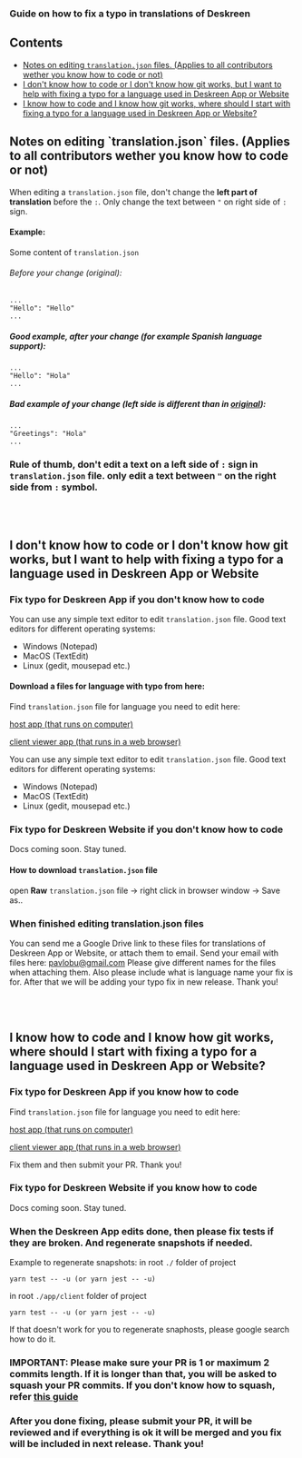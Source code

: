 ### Guide on how to fix a typo in translations of Deskreen

## Contents

- [Notes on editing `translation.json` files. (Applies to all contributors wether you know how to code or not)](#notes-on-edit)
- [I don't know how to code or I don't know how git works, but I want to help with fixing a typo for a language used in Deskreen App or Website](#dont-know-code)
- [I know how to code and I know how git works, where should I start with fixing a typo for a language used in Deskreen App or Website?](#i-know-code)

<a id="notes-on-edit">
<h2>Notes on editing `translation.json` files. (Applies to all contributors wether you know how to code or not)</h2>
</a>

When editing a `translation.json` file, don't change the **left part of translation** before the `:`.
Only change the text between `"` on right side of `:` sign.

#### Example:

Some content of `translation.json`

<a id="edit-orig">
<h6>Before your change (original):</h6>
</a>

```
...
"Hello": "Hello"
...
```

##### Good example, after your change (for example Spanish language support):

```
...
"Hello": "Hola"
...
```

##### **Bad example** of your change (left side is different than in [original](#edit-orig)):

```
...
"Greetings": "Hola"
...
```

### Rule of thumb, don't edit a text on a left side of `:` sign in `translation.json` file. only edit a text between `"` on the right side from `:` symbol.

<br/>
<br/>

<a id="dont-know-code">
<h2>I don't know how to code or I don't know how git works, but I want to help with fixing a typo for a language used in Deskreen App or Website</h2>
</a>

### Fix typo for Deskreen App if you don't know how to code

You can use any simple text editor to edit `translation.json` file.
Good text editors for different operating systems:

- Windows (Notepad)
- MacOS (TextEdit)
- Linux (gedit, mousepad etc.)

#### Download a files for language with typo from here:

Find `translation.json` file for language you need to edit here:

[host app (that runs on computer)](https://github.com/pavlobu/deskreen/tree/master/app/locales)

[client viewer app (that runs in a web browser)](https://github.com/pavlobu/deskreen/tree/master/app/client/public/locales)

You can use any simple text editor to edit `translation.json` file.
Good text editors for different operating systems:

- Windows (Notepad)
- MacOS (TextEdit)
- Linux (gedit, mousepad etc.)

### Fix typo for Deskreen Website if you don't know how to code

Docs coming soon. Stay tuned.

#### How to download `translation.json` file

open **Raw** `translation.json` file -> right click in browser window -> Save as..

### When finished editing translation.json files

You can send me a Google Drive link to these files for translations of Deskreen App or Website, or attach them to email.
Send your email with files here: pavlobu@gmail.com
Please give different names for the files when attaching them.
Also please include what is language name your fix is for.
After that we will be adding your typo fix in new release. Thank you!

<br/>
<br/>

<a id="i-know-code">
<h2>I know how to code and I know how git works, where should I start with fixing a typo for a language used in Deskreen App or Website?</h2>
</a>

### Fix typo for Deskreen App if you know how to code

Find `translation.json` file for language you need to edit here:

[host app (that runs on computer)](https://github.com/pavlobu/deskreen/tree/master/app/locales)

[client viewer app (that runs in a web browser)](https://github.com/pavlobu/deskreen/tree/master/app/client/public/locales)

Fix them and then submit your PR. Thank you!

### Fix typo for Deskreen Website if you know how to code

Docs coming soon. Stay tuned.

### When the Deskreen App edits done, then please fix tests if they are broken. And regenerate snapshots if needed.

Example to regenerate snapshots:
in root `./` folder of project

```
yarn test -- -u (or yarn jest -- -u)
```

in root `./app/client` folder of project

```
yarn test -- -u (or yarn jest -- -u)
```

If that doesn't work for you to regenerate snaphosts, please google search how to do it.

### IMPORTANT: Please make sure your PR is 1 or maximum 2 commits length. If it is longer than that, you will be asked to squash your PR commits. If you don't know how to squash, refer [this guide](#dont-know-code)

### After you done fixing, please submit your PR, it will be reviewed and if everything is ok it will be merged and you fix will be included in next release. Thank you!
